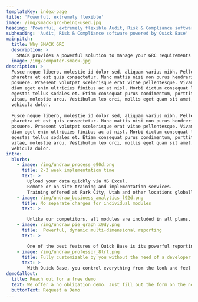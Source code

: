 ```yaml
---
templateKey: index-page
title: 'Powerful, extremely flexible'
image: /img/smack-grc-being-used.jpg
heading: 'Powerful, extremely flexible Audit, Risk & Compliance software powered by Quick Base'
subheading: 'Audit, Risk & Compliance software powered by Quick Base'
mainpitch:
  title: Why SMACK GRC
  description: >
    SMACK provides a powerful solution to manage your GRC requirements. Lorem ipsum dolor sit amet, consectetur adipiscing elit. Nam scelerisque fringilla nibh at scelerisque. Praesent efficitur erat sem, in pulvinar massa pulvinar sit amet. Suspendisse potenti. Pellentesque habitant morbi tristique senectus et netus et malesuada fames ac turpis egestas. Aliquam et tempor nulla, eu porta nibh. Nam consectetur, neque quis tincidunt euismod, nulla sapien mollis diam, vel posuere ligula elit vitae quam. Cras sodales magna consectetur, interdum augue sit amet, viverra libero. Sed sollicitudin nibh ac est pretium ultrices. Nulla faucibus posuere elit, quis interdum leo rutrum ac. Fusce consequat pellentesque neque, ut maximus mauris malesuada at. Donec laoreet porta est, eu rhoncus purus imperdiet eget.
  image: /img/computer-smack.jpg
description: >
  Fusce neque libero, molestie id dolor sed, aliquam varius nibh. Pellentesque
  pharetra et est quis consectetur. Nunc mattis nisi non purus hendrerit
  posuere. Praesent volutpat scelerisque erat vitae pellentesque. Vivamus vel
  diam eget enim ultricies finibus ac at nisl. Morbi dictum consequat lacus, a
  egestas tellus sodales et. Etiam consequat purus condimentum, porttitor massa
  vitae, molestie arcu. Vestibulum leo orci, mollis eget quam sit amet, aliquam
  vehicula dolor.
  
  Fusce neque libero, molestie id dolor sed, aliquam varius nibh. Pellentesque
  pharetra et est quis consectetur. Nunc mattis nisi non purus hendrerit
  posuere. Praesent volutpat scelerisque erat vitae pellentesque. Vivamus vel
  diam eget enim ultricies finibus ac at nisl. Morbi dictum consequat lacus, a
  egestas tellus sodales et. Etiam consequat purus condimentum, porttitor massa
  vitae, molestie arcu. Vestibulum leo orci, mollis eget quam sit amet, aliquam
  vehicula dolor.
intro:
  blurbs:
    - image: /img/undraw_process_e90d.png
      title: 2-3 week implementation time
      text: >        
        Upload your data quickly via MS Excel.
        Remote or on-site training and implementation services.
        Training offered at Park City, Utah and other locations globally as needed.
    - image: /img/undraw_business_analytics_l92d.png
      title: No separate charges for individual modules
      text: >

        Unlike our competitors, all modules are included in all plans.
    - image: /img/undraw_pie_graph_x9dy.png
      title:  Powerful, dynamic multi-dimensional reporting 
      text: >

        One of the best features of Quick Base is its powerful reporting. It is easy to create all types of reports, including, Kanban, Gantt, Calendar, Map, and Charts of many kinds.
    - image: /img/undraw_professor_8lrt.png
      title: Fully customizable by you without the need of a developer
      text: >
        With Quick Base, you control everything from the look and feel to the functionality. The workflows, forms, fields, tables, reports, dashboards, and other app building blocks can be configured to match your unique  processes. You can even build your own apps from scratch with no need for coding or IT assistance. Custom app development has never been easier than with Quick Base.
demoCallout:
  title: Reach out for a free demo
  text: We offer a no obligation demo. Just fill out the form on the next page and a representative will be in touch.
  buttonText: Request a Demo
---
```


